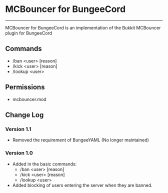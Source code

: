 # MCBouncer for BungeeCord #

---

MCBouncer for BungeeCord is an implementation of the Bukkit MCBouncer plugin for BungeeCord

## Commands ##

- /ban \<user\> [reason]
- /kick \<user\> [reason]
- /lookup \<user\>

## Permissions ##

- mcbouncer.mod

## Change Log ##

### Version 1.1 ###

- Removed the requirement of BungeeYAML (No longer maintained)

### Version 1.0 ###

- Added in the basic commands:
	- /ban \<user\> [reason]
	- /kick \<user\> [reason]
	- /lookup \<user\>
- Added blocking of users entering the server when they are banned.
